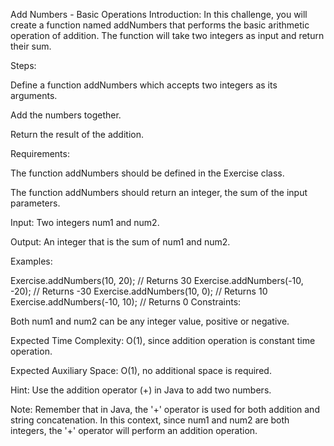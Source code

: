 Add Numbers - Basic Operations
Introduction: In this challenge, you will create a function named addNumbers that performs the basic arithmetic operation of addition. The function will take two integers as input and return their sum.

Steps:

Define a function addNumbers which accepts two integers as its arguments.

Add the numbers together.

Return the result of the addition.

Requirements:

The function addNumbers should be defined in the Exercise class.

The function addNumbers should return an integer, the sum of the input parameters.

Input: Two integers num1 and num2.

Output: An integer that is the sum of num1 and num2.

Examples:

Exercise.addNumbers(10, 20); // Returns 30
Exercise.addNumbers(-10, -20); // Returns -30
Exercise.addNumbers(10, 0); // Returns 10
Exercise.addNumbers(-10, 10); // Returns 0
Constraints:

Both num1 and num2 can be any integer value, positive or negative.

Expected Time Complexity: O(1), since addition operation is constant time operation.

Expected Auxiliary Space: O(1), no additional space is required.

Hint: Use the addition operator (+) in Java to add two numbers.

Note: Remember that in Java, the '+' operator is used for both addition and string concatenation. In this context, since num1 and num2 are both integers, the '+' operator will perform an addition operation.